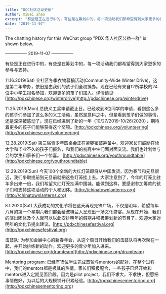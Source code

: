 ```yaml
---
title: "OCC社区活动更新"
author: XiBei Zhao
excerpt: "有些是正在进行中的，有些是在筹划中的，每一项活动我们都希望得到大家更多的参与与支持，包括全社区冬季衣物募捐活动，总统义工奖申请，第三届青少年圆桌会的筹备，扩大在中国城悬挂大红灯笼计划，明年的文化节，及击鼓队和Mentoring项目。"
date: "2019-11-07"
---
```


The chatting history for this WeChat group "PDX 华人社区公益一群" is shown below.

—————  2019-11-07  —————

有些是正在进行中的，有些是在筹划中的，每一项活动我们都希望得到大家更多的参与与支持。

11.16.2019(Sat) 全社区冬季衣物募捐活动(Community-Wide Winter Drive)，这是第二年举办，依旧是由我们的孩子们全权操办。现在已经有来自12所学校的24位中小学生报名参加，欢迎更多的孩子们加入。详情请见: [http://pdxchinese.org/winterdrive](http://pdxchinese.org/winterdrive)

11.25.2019(Mon) 总统义工奖申请截止日。已经收到8位同学的申请，看到这么多的孩子们参加了这么多的义工活动，虽然是意料之中，但是看到孩子们做的事情，还是深深被感动了。现在已经进到了新的一年（10/27/2019-10/26/2020），期待着更多的孩子们能够获得这个奖项。[http://pdxchinese.org/volunteering](http://pdxchinese.org/volunteering)

12.28.2019(Sat) 第三届青少年圆桌会正在紧锣密鼓筹备中，欢迎家长们鼓励在读大学和毕业不久的孩子们报名，和我们的初高中生们面对面交流。我们也计划给与会的学生和家长们一个惊喜。 [http://pdxchinese.org/youthroundtable](http://pdxchinese.org/youthroundtable)

12.29.2019(Sun) 今天100个全新的大红灯笼即将从中国发货，因为春节和元旦很近，我们争取提前到元旦前就把这些灯笼挂上去。大家注意到了，今年的灯笼比往年多出来一倍，我们希望大红灯笼挂满中国城。能做到这样，要感谢参加筹款的孩子们和支持这项活动的个人和团体。[http://chinatownlanterns.org](http://chinatownlanterns.org)

8.1.2020(Sat) 大获成功的文化节将在这天再现先锋广场，不仅是明年，希望每年八月的第一个星期六我们都会给波特兰人呈现出一场文化盛宴。从现在开始，我们的演出团体及个人就可以以此安排明年的假期并积极筹划新的节目了。欢迎大家对明年的文化节提出建议。[http://pdxchinesefestival.org](http://pdxchinesefestival.org)

击鼓队: 为参加会展中心的新春年会，从这个周日开始我们的击鼓队将再次聚在一起，并开始排练新的动作。欢迎更多的青少年加入进来。[http://pdxchinese.org/drumteam](http://pdxchinese.org/drumteam)

Mentoring program: 已经有15位学生完成首轮与mentors的配对，在整个过程中，我们的mentors都是极其的热情，家长们积极配合，一些孩子已经开始和mentors进入定期见面阶段。因为是pilot project，我们不求大，不求快，但愿把事情做好，为以后的大规模铺开积累经验。[http://pdxchinesementoring.org](http://pdxchinesementoring.org)
